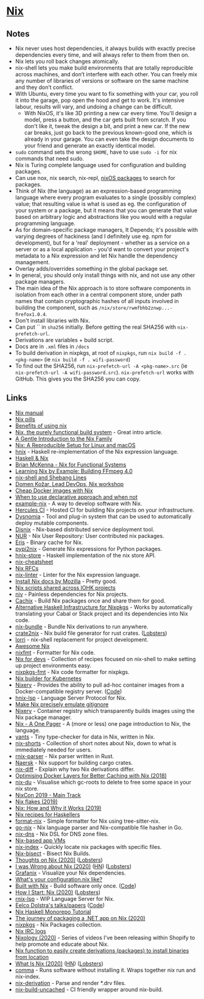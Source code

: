 # [Nix](https://github.com/NixOS/nix)

## Notes

- Nix never uses host dependencies, it always builds with exactly precise dependencies every time, and will always refer to them from then on.
- Nix lets you roll back changes atomically.
- nix-shell lets you make build environments that are totally reproducible across machines, and don’t interfere with each other. You can freely mix any number of libraries of versions or software on the same machine and they don’t conflict.
- With Ubuntu, every time you want to fix something with your car, you roll it into the garage, pop open the hood and get to work. It's intensive labour, results will vary, and undoing a change can be difficult.
  - With NixOS, it's like 3D printing a new car every time. You'll design a model, press a button, and the car gets built from scratch. If you don't like it, tweak the design a bit, and print a new car. If the new car breaks, just go back to the previous known-good one, which is already in your garage. You can even take the design documents to your friend and generate an exactly identical model.
- `sudo` command sets the wrong `$HOME`, have to use `sudo -i` for nix commands that need sudo.
- Nix is Turing complete language used for configuration and building packages.
- Can use nox, nix search, nix-repl, [nixOS packages](https://nixos.org/nixos/packages.html#) to search for packages.
- Think of Nix (the language) as an expression-based programming language where every program evaluates to a single (possibly complex) value; that resulting value is what is used as eg. the configuration of your system or a package, but it means that you can generate that value based on arbitrary logic and abstractions like you would with a regular programming language.
- As for domain-specific package managers, It Depends; it's possible with varying degrees of hackiness (and I definitely use eg. npm for development), but for a 'real' deployment - whether as a service on a server or as a local application - you'd want to convert your project's metadata to a Nix expression and let Nix handle the dependency management.
- Overlay adds/overrides something in the global package set.
- In general, you should only install things with nix, and not use any other package managers.
- The main idea of the Nix approach is to store software components in isolation from each other in a central component store, under path names that contain cryptographic hashes of all inputs involved in building the component, such as `/nix/store/rwmfbhb2znwp...-ﬁrefox1.0.4`.
- Don't install libraries with Nix.
- Can put `` in `sha256` initially. Before getting the real SHA256 with `nix-prefetch-url`.
- Derivations are variables + build script.
- Docs are in `.xml` files in `/docs`
- To build derivation in nixpkgs, at root of `nixpkgs`, run `nix build -f . <pkg-name>` (ie `nix build -f . wifi-password`)
- To find out the SHA256, run `nix-prefetch-url -A <pkg-name>.src` (ie `nix-prefetch-url -A wifi-password.src`). `nix-prefetch-url` works with GitHub. This gives you the SHA256 you can copy.

## Links

- [Nix manual](https://nixos.org/nix/manual/)
- [Nix pills](https://nixos.org/nixos/nix-pills/index.html)
- [Benefits of using nix](https://www.reddit.com/r/haskell/comments/7wmhyi/an_opinionated_guide_to_haskell_in_2018/du2506q/)
- [Nix, the purely functional build system](http://www.boronine.com/2018/02/02/Nix/) - Great intro article.
- [A Gentle Introduction to the Nix Family](https://ebzzry.io/en/nix/)
- [Nix: A Reproducible Setup for Linux and macOS](http://nmattia.com/posts/2018-03-21-nix-reproducible-setup-linux-macos.html)
- [hnix](https://github.com/jwiegley/hnix) - Haskell re-implementation of the Nix expression language.
- [Haskell & Nix](https://github.com/Gabriel439/haskell-nix)
- [Brian McKenna - Nix for Functional Systems](https://www.youtube.com/watch?v=mIxtBVKo7JE)
- [Learning Nix by Example: Building FFmpeg 4.0](https://blog.kiloreux.me/2018/05/24/learning-nix-by-example-building-ffmpeg-4-dot-0/)
- [nix-shell and Shebang Lines](http://iam.travishartwell.net/2015/06/17/nix-shell-shebang/)
- [Domen Kožar, Lead DevOps, Nix workshop](https://www.youtube.com/watch?v=BjRGlKNHeEc)
- [Cheap Docker images with Nix](http://lethalman.blogspot.com/2016/04/cheap-docker-images-with-nix_15.html)
- [When to use declarative approach and when not](https://www.reddit.com/r/NixOS/comments/95vczu/when_to_use_declarative_approach_and_when_not/)
- [example-nix](https://github.com/shajra/example-nix#readme) - A way to develop software with Nix.
- [Hercules CI](https://hercules-ci.com/) - Hosted CI for building Nix projects on your infrastructure.
- [Dysnomia](https://github.com/svanderburg/dysnomia) - Tool and plug-in system that can be used to automatically deploy mutable components.
- [Disnix](https://github.com/svanderburg/disnix) - Nix-based distributed service deployment tool.
- [NUR](https://github.com/nix-community/NUR) - Nix User Repository: User contributed nix packages.
- [Eris](https://github.com/thoughtpolice/eris) - Binary cache for Nix.
- [pypi2nix](https://github.com/garbas/pypi2nix) - Generate Nix expressions for Python packages.
- [hnix-store](https://github.com/haskell-nix/hnix-store) - Haskell implementation of the nix store API.
- [nix-cheatsheet](https://github.com/knedlsepp/nix-cheatsheet)
- [Nix RFCs](https://github.com/NixOS/rfcs#readme)
- [nix-linter](https://github.com/Synthetica9/nix-linter) - Linter for the Nix expression language.
- [Install Nix docs by Mozilla](https://docs.mozilla-releng.net/develop/install-nix.html) - Pretty good.
- [Nix scripts shared across IOHK projects](https://github.com/input-output-hk/iohk-nix)
- [niv](https://github.com/nmattia/niv) - Painless dependencies for Nix projects.
- [Cachix](https://cachix.org/) - Build Nix packages once and share them for good.
- [Alternative Haskell Infrastructure for Nixpkgs](https://github.com/input-output-hk/haskell.nix) - Works by automatically translating your Cabal or Stack project and its dependencies into Nix code.
- [nix-bundle](https://github.com/matthewbauer/nix-bundle) - Bundle Nix derivations to run anywhere.
- [crate2nix](https://github.com/kolloch/crate2nix) - Nix build file generator for rust crates. ([Lobsters](https://lobste.rs/s/26xnzy/crate2nix_nix_build_file_generator_for))
- [lorri](https://github.com/target/lorri) - nix-shell replacement for project development.
- [Awesome Nix](https://github.com/nix-community/awesome-nix#readme)
- [nixfmt](https://github.com/serokell/nixfmt) - Formatter for Nix code.
- [Nix for devs](https://github.com/uniphil/nix-for-devs) - Collection of recipes focused on nix-shell to make setting up project environments easy.
- [nixpkgs-fmt](https://github.com/nix-community/nixpkgs-fmt) - Nix code formatter for nixpkgs.
- [Nix builder for Kubernetes](https://gist.github.com/tazjin/08f3d37073b3590aacac424303e6f745)
- [Nixery](http://nixery.dev/nixery.html) - Provides the ability to pull ad-hoc container images from a Docker-compatible registry server. ([Code](https://github.com/google/nixery))
- [hnix-lsp](https://github.com/domenkozar/hnix-lsp) - Language Server Protocol for Nix.
- [Make Nix precisely emulate gitignore](https://github.com/hercules-ci/gitignore.nix)
- [Nixery](https://github.com/google/nixery) - Container registry which transparently builds images using the Nix package manager.
- [Nix - A One Pager](https://github.com/tazjin/nix-1p#readme) - A (more or less) one page introduction to Nix, the language.
- [yants](https://github.com/tazjin/yants) - Tiny type-checker for data in Nix, written in Nix.
- [nix-shorts](https://github.com/justinwoo/nix-shorts) - Collection of short notes about Nix, down to what is immediately needed for users.
- [rnix-parser](https://github.com/nix-community/rnix-parser) - Nix parser written in Rust.
- [Naersk](https://github.com/nmattia/naersk) - Nix support for building cargo crates.
- [nix-diff](https://github.com/Gabriel439/nix-diff) - Explain why two Nix derivations differ.
- [Optimising Docker Layers for Better Caching with Nix (2018)](https://grahamc.com/blog/nix-and-layered-docker-images)
- [nix-du](https://github.com/symphorien/nix-du) - Visualise which gc-roots to delete to free some space in your nix store.
- [NixCon 2019 - Main Track](https://www.youtube.com/watch?v=aUG9aGYYCY8)
- [Nix flakes (2019)](https://www.youtube.com/watch?v=UeBX7Ide5a0)
- [Nix: How and Why it Works (2019)](https://www.youtube.com/watch?v=lxtHH838yko)
- [Nix recipes for Haskellers](https://www.srid.ca/haskell-nix.html)
- [format-nix](https://github.com/justinwoo/format-nix) - Simple formatter for Nix using tree-sitter-nix.
- [go-nix](https://github.com/orivej/go-nix) - Nix language parser and Nix-compatible file hasher in Go.
- [nix-dns](https://github.com/kirelagin/nix-dns) - Nix DSL for DNS zone files.
- [Nix-based app VMs](https://github.com/jollheef/appvm)
- [nix-index](https://github.com/bennofs/nix-index) - Quickly locate nix packages with specific files.
- [Nix-bisect](https://github.com/timokau/nix-bisect) - Bisect Nix Builds.
- [Thoughts on Nix (2020)](https://christine.website/blog/thoughts-on-nix-2020-01-28) ([Lobsters](https://lobste.rs/s/tp6o0q/thoughts_on_nix))
- [I was Wrong about Nix (2020)](https://christine.website/blog/i-was-wrong-about-nix-2020-02-10) ([HN](https://news.ycombinator.com/item?id=22295102)) ([Lobsters](https://lobste.rs/s/4otqzp/i_was_wrong_about_nix))
- [Grafanix](https://github.com/stolyaroleh/grafanix) - Visualize your Nix dependencies.
- [What's your configuration.nix like?](https://www.reddit.com/r/NixOS/comments/9aa08b/whats_your_configurationnix_like/)
- [Built with Nix](https://builtwithnix.org/) - Build software only once. ([Code](https://github.com/nix-community/builtwithnix.org))
- [How I Start: Nix (2020)](https://christine.website/blog/how-i-start-nix-2020-03-08) ([Lobsters](https://lobste.rs/s/lktf6u/how_i_start_nix))
- [rnix-lsp](https://github.com/nix-community/rnix-lsp) - WIP Language Server for Nix.
- [Eelco Dolstra's talks/papers](https://edolstra.github.io/) ([Code](https://github.com/edolstra/edolstra.github.io))
- [Nix Haskell Monorepo Tutorial](https://github.com/fghibellini/nix-haskell-monorepo)
- [The journey of packaging a .NET app on Nix (2020)](https://sgt.hootr.club/molten-matter/dotnet-on-nix/)
- [nixpkgs](https://github.com/NixOS/nixpkgs) - Nix Packages collection.
- [Nix IRC logs](https://logs.nix.samueldr.com/)
- [Nixology (2020)](https://www.youtube.com/playlist?list=PLRGI9KQ3_HP_OFRG6R-p4iFgMSK1t5BHs) - Series of videos I've been releasing within Shopify to help promote and educate about Nix.
- [Nix function to easily create derivations (packages) to install binaries from location](https://twitter.com/mitchellh/status/1259521715211657216)
- [What Is Nix (2020)](https://engineering.shopify.com/blogs/engineering/what-is-nix) ([HN](https://news.ycombinator.com/item?id=23251754)) ([Lobsters](https://lobste.rs/s/bgwsd8/what_is_nix))
- [comma](https://github.com/Shopify/comma) - Runs software without installing it. Wraps together nix run and nix-index.
- [nix-derivation](https://github.com/Gabriel439/Haskell-Nix-Derivation-Library) - Parse and render *.drv files.
- [nix-build-uncached](https://github.com/Mic92/nix-build-uncached) - CI friendly wrapper around nix-build.